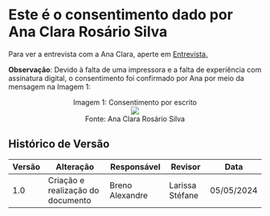 # Este é o consentimento dado por Ana Clara Rosário Silva

Para ver a entrevista com a Ana Clara, aperte em [Entrevista.](PerfilUsuario/Estudantes/Entrevistas/Gravacao/AnaClara.md)

**Observação**: Devido à falta de uma impressora e a falta de experiência com assinatura digital, o consentimento foi confirmado por Ana por meio da mensagem na Imagem 1:

<div align="center">
  Imagem 1: Consentimento por escrito
  <br>
  <img src="https://raw.githubusercontent.com/Interacao-Humano-Computador/2024.1-SIGAA/main/Midia/Termos_Consentimentos_Assinados/Consentimento_Ana.jpeg">
  <br>
  Fonte: Ana Clara Rosário Silva
</div>

## Histórico de Versão

| Versão | Alteração                         | Responsável     | Revisor         | Data       |
| ------ | --------------------------------- | --------------- | --------------- | ---------- |
| 1.0    | Criação e realização do documento | Breno Alexandre | Larissa Stéfane  | 05/05/2024 |
